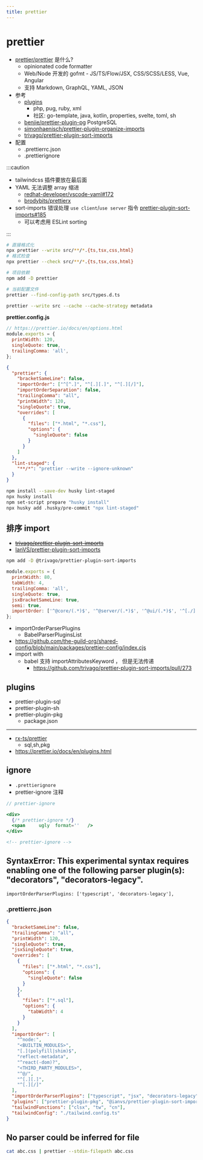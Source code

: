 ```yaml
---
title: prettier
---
```


# prettier

- [prettier/prettier](https://github.com/prettier/prettier) 是什么?
  - opinionated code formatter
  - Web/Node 开发的 gofmt - JS/TS/Flow/JSX, CSS/SCSS/LESS, Vue, Angular
  - 支持 Markdown, GraphQL, YAML, JSON
- 参考
  - [plugins](https://prettier.io/docs/en/plugins.html)
    - php, pug, ruby, xml
    - 社区: go-template, java, kotlin, properties, svelte, toml, sh
  - [benjie/prettier-plugin-pg](https://github.com/benjie/prettier-plugin-pg)
    PostgreSQL
  - [simonhaenisch/prettier-plugin-organize-imports](https://github.com/simonhaenisch/prettier-plugin-organize-imports)
  - [trivago/prettier-plugin-sort-imports](https://github.com/trivago/prettier-plugin-sort-imports)
- 配置
  - .prettierrc.json
  - .prettierignore

:::caution

- tailwindcss 插件要放在最后面
- YAML 无法调整 array 缩进
  - [redhat-developer/vscode-yaml#172](https://github.com/redhat-developer/vscode-yaml/issues/172)
  - [brodybits/prettierx](https://github.com/brodybits/prettierx)
- sort-imports 错误处理 `use client`/`use server` 指令 [prettier-plugin-sort-imports#185](https://github.com/trivago/prettier-plugin-sort-imports/issues/185)
  - 可以考虑用 ESLint sorting

:::

```bash
# 直接格式化
npx prettier --write src/**/*.{ts,tsx,css,html}
# 格式检查
npx prettier --check src/**/*.{ts,tsx,css,html}

# 项目依赖
npm add -D prettier

# 当前配置文件
prettier --find-config-path src/types.d.ts

prettier --write src --cache --cache-strategy metadata
```

**prettier.config.js**

```js
// https://prettier.io/docs/en/options.html
module.exports = {
  printWidth: 120,
  singleQuote: true,
  trailingComma: 'all',
};
```

```json title="package.json"
{
  "prettier": {
    "bracketSameLine": false,
    "importOrder": ["^[^.]", "^[.][.]", "^[.][/]"],
    "importOrderSeparation": false,
    "trailingComma": "all",
    "printWidth": 120,
    "singleQuote": true,
    "overrides": [
      {
        "files": ["*.html", "*.css"],
        "options": {
          "singleQuote": false
        }
      }
    ]
  },
  "lint-staged": {
    "**/*": "prettier --write --ignore-unknown"
  }
}
```

```bash title="配合 lint-staged"
npm install --save-dev husky lint-staged
npx husky install
npm set-script prepare "husky install"
npx husky add .husky/pre-commit "npx lint-staged"
```

## 排序 import

- ~~[trivago/prettier-plugin-sort-imports](https://github.com/trivago/prettier-plugin-sort-imports)~~
- [IanVS/prettier-plugin-sort-imports](https://github.com/IanVS/prettier-plugin-sort-imports)

```bash
npm add -D @trivago/prettier-plugin-sort-imports
```

```js
module.exports = {
  printWidth: 80,
  tabWidth: 4,
  trailingComma: 'all',
  singleQuote: true,
  jsxBracketSameLine: true,
  semi: true,
  importOrder: ['^@core/(.*)$', '^@server/(.*)$', '^@ui/(.*)$', '^[./]'],
};
```

- importOrderParserPlugins
  - BabelParserPluginsList
- https://github.com/the-guild-org/shared-config/blob/main/packages/prettier-config/index.cjs
- import with
  - babel 支持 importAttributesKeyword ， 但是无法传递
    - https://github.com/trivago/prettier-plugin-sort-imports/pull/273

## plugins

- prettier-plugin-sql
- prettier-plugin-sh
- prettier-plugin-pkg
  - package.json

---

- [rx-ts/prettier](https://github.com/rx-ts/prettier)
  - sql,sh,pkg
- https://prettier.io/docs/en/plugins.html

## ignore

- `.prettierignore`
- prettier-ignore 注释

```js
// prettier-ignore
```

```jsx
<div>
  {/* prettier-ignore */}
  <span     ugly  format=''   />
</div>
```

```html
<!-- prettier-ignore -->
```

## SyntaxError: This experimental syntax requires enabling one of the following parser plugin(s): "decorators", "decorators-legacy".

```
importOrderParserPlugins: ['typescript', 'decorators-legacy'],
```

### .prettierrc.json

```json
{
  "bracketSameLine": false,
  "trailingComma": "all",
  "printWidth": 120,
  "singleQuote": true,
  "jsxSingleQuote": true,
  "overrides": [
    {
      "files": ["*.html", "*.css"],
      "options": {
        "singleQuote": false
      }
    },
    {
      "files": ["*.sql"],
      "options": {
        "tabWidth": 4
      }
    }
  ],
  "importOrder": [
    "^node:",
    "<BUILTIN_MODULES>",
    "[.](polyfill|shim)$",
    "reflect-metadata",
    "^react(-dom)?",
    "<THIRD_PARTY_MODULES>",
    "^@/",
    "^[.][.]",
    "^[.][/]"
  ],
  "importOrderParserPlugins": ["typescript", "jsx", "decorators-legacy", "importAttributes"],
  "plugins": ["prettier-plugin-pkg", "@ianvs/prettier-plugin-sort-imports", "prettier-plugin-tailwindcss"],
  "tailwindFunctions": ["clsx", "tw", "cn"],
  "tailwindConfig": "./tailwind.config.ts"
}
```

## No parser could be inferred for file

```bash
cat abc.css | prettier --stdin-filepath abc.css
```
